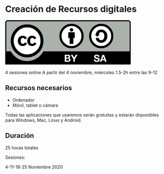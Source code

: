 # Creación de Recursos digitales


![Licencia](./images/Licencia_CC.png)

4 sesiones online
A partir del 4 noviembre, miércoles 1.5-2h  entre las 9-12 



## Recursos necesarios

* Ordenador
* Móvil, tablet o cámara

Todas las aplicaciones que usaremos serán gratuitas y estarán disponibles para Windows, Mac, Linux y Android.

## Duración

25 horas totales

Sesiones:

4-11-18-25 Noviembre 2020